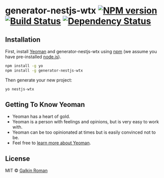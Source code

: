 # generator-nestjs-wtx [![NPM version][npm-image]][npm-url] [![Build Status][travis-image]][travis-url] [![Dependency Status][daviddm-image]][daviddm-url]
> 

## Installation

First, install [Yeoman](http://yeoman.io) and generator-nestjs-wtx using [npm](https://www.npmjs.com/) (we assume you have pre-installed [node.js](https://nodejs.org/)).

```bash
npm install -g yo
npm install -g generator-nestjs-wtx
```

Then generate your new project:

```bash
yo nestjs-wtx
```

## Getting To Know Yeoman

 * Yeoman has a heart of gold.
 * Yeoman is a person with feelings and opinions, but is very easy to work with.
 * Yeoman can be too opinionated at times but is easily convinced not to be.
 * Feel free to [learn more about Yeoman](http://yeoman.io/).

## License

MIT © [Galkin Roman]()


[npm-image]: https://badge.fury.io/js/generator-nestjs-wtx.svg
[npm-url]: https://npmjs.org/package/generator-nestjs-wtx
[travis-image]: https://travis-ci.org//generator-nestjs-wtx.svg?branch=master
[travis-url]: https://travis-ci.org//generator-nestjs-wtx
[daviddm-image]: https://david-dm.org//generator-nestjs-wtx.svg?theme=shields.io
[daviddm-url]: https://david-dm.org//generator-nestjs-wtx
